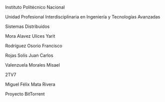 Instituto Politécnico Nacional

Unidad Profesional Interdisciplinaria en Ingeniería y Tecnologías Avanzadas

Sistemas Distribuidos

Mora Alavez Ulices Yarit

Rodríguez Osorio Francisco

Rojas Solís Juan Carlos

Valenzuela Morales Misael

2TV7

Miguel Félix Mata Rivera

Proyecto BitTorrent

